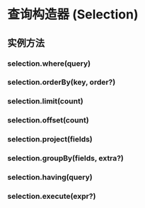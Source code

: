 # 查询构造器 (Selection)

## 实例方法

### selection.where(query)

### selection.orderBy(key, order?)

### selection.limit(count)

### selection.offset(count)

### selection.project(fields)

### selection.groupBy(fields, extra?)

### selection.having(query)

### selection.execute(expr?)

